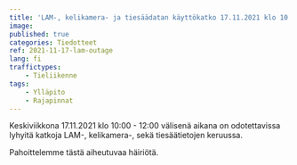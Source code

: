 ```yaml
---
title: 'LAM-, kelikamera- ja tiesäädatan käyttökatko 17.11.2021 klo 10:00 - 12:00'
image:
published: true
categories: Tiedotteet
ref: 2021-11-17-lam-outage
lang: fi
traffictypes:
    - Tieliikenne
tags:
    - Ylläpito
    - Rajapinnat
---
```


Keskiviikkona 17.11.2021 klo 10:00 - 12:00 välisenä aikana on odotettavissa
lyhyitä katkoja LAM-, kelikamera-, sekä tiesäätietojen keruussa.

Pahoittelemme tästä aiheutuvaa häiriötä.
